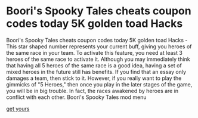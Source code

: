 # Boori's Spooky Tales cheats coupon codes today 5K golden toad Hacks

Boori's Spooky Tales cheats coupon codes today 5K golden toad Hacks - This star shaped number represents your current buff, giving you heroes of the same race in your team. To activate this feature, you need at least 3 heroes of the same race to activate it. Although you may immediately think that having all 5 heroes of the same race is a good idea, having a set of mixed heroes in the future still has benefits. If you find that an essay only damages a team, then stick to it. However, if you really want to play the gimmicks of "5 Heroes," then once you play in the later stages of the game, you will be in big trouble. In fact, the races awakened by heroes are in conflict with each other. Boori's Spooky Tales mod menu

[get yours](https://issuu.com/robertdetrotman/docs/booris-spooky-tales)
